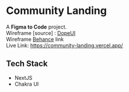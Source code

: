 # Community Landing 

A **Figma to Code** project. <br/>
Wireframe [source] : [DopeUI](https://dopeui.co/) <br/>
Wireframe [Behance](https://www.behance.net/gallery/144890821/Community-Landing-page-UI-Design-MarkitUp)  link <br/>
Live Link: https://community-landing.vercel.app/ <br/>


 
 

## Tech Stack
- NextJS
- Chakra UI

 
